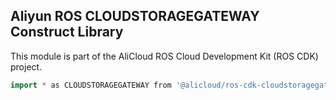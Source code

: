 ## Aliyun ROS CLOUDSTORAGEGATEWAY Construct Library

This module is part of the AliCloud ROS Cloud Development Kit (ROS CDK) project.

```go
import * as CLOUDSTORAGEGATEWAY from '@alicloud/ros-cdk-cloudstoragegateway';
```
